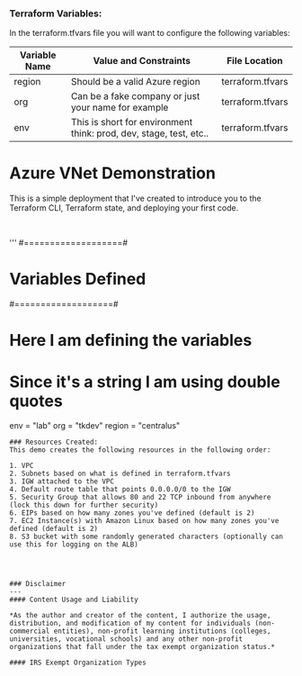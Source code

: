 ### Terraform Variables:

In the terraform.tfvars file you will want to configure the following variables:

| Variable Name | Value and Constraints | File Location | 
| ---------------|------------------------------|------------|
| region | Should be a valid Azure region | terraform.tfvars |
| org | Can be a fake company or just your name for example | terraform.tfvars |
| env | This is short for environment think: prod, dev, stage, test, etc.. | terraform.tfvars |


# Azure VNet Demonstration

This is a simple deployment that I've created to introduce you to the Terraform CLI, Terraform state, and deploying your first code. 


<br>

'''
#===================#
# Variables Defined #
#===================#

# Here I am defining the variables
# Since it's a string I am using double quotes
env    = "lab"
org    = "tkdev"
region = "centralus" 


```
### Resources Created:
This demo creates the following resources in the following order:

1. VPC
2. Subnets based on what is defined in terraform.tfvars
3. IGW attached to the VPC
4. Default route table that points 0.0.0.0/0 to the IGW
5. Security Group that allows 80 and 22 TCP inbound from anywhere (lock this down for further security)
6. EIPs based on how many zones you've defined (default is 2)
7. EC2 Instance(s) with Amazon Linux based on how many zones you've defined (default is 2)
8. S3 bucket with some randomly generated characters (optionally can use this for logging on the ALB) 




### Disclaimer
---
#### Content Usage and Liability

*As the author and creator of the content, I authorize the usage, distribution, and modification of my content for individuals (non-commercial entities), non-profit learning institutions (colleges, universities, vocational schools) and any other non-profit organizations that fall under the tax exempt organization status.*

#### IRS Exempt Organization Types
